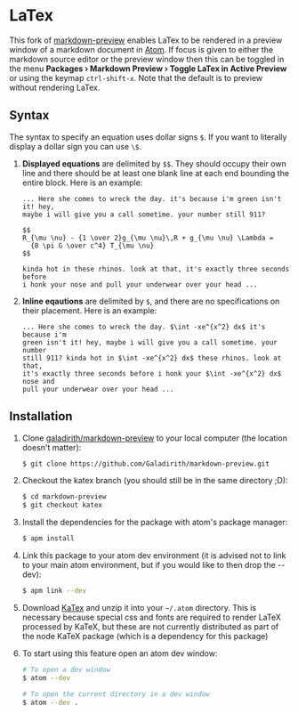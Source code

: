 # LaTex

This fork of [markdown-preview](https://github.com/atom/markdown-preview)
enables LaTex to be rendered in a preview window of a markdown document in
[Atom](https://atom.io/). If focus is given to either the markdown source editor
or the preview window then this can be toggled in the menu **Packages &rsaquo;
Markdown Preview &rsaquo; Toggle LaTex in Active Preview** or using the keymap
`ctrl-shift-x`. Note that the default is to preview without rendering LaTex.

## Syntax

The syntax to specify an equation uses dollar signs `$`. If you want to
literally display a dollar sign you can use `\$`.

1.  **Displayed equations** are delimited by `$$`. They should occupy their own
    line and there should be at least one blank line at each end
    bounding the entire block. Here is an example:

    ````
    ... Here she comes to wreck the day. it's because i'm green isn't it! hey,
    maybe i will give you a call sometime. your number still 911?

    $$
    R_{\mu \nu} - {1 \over 2}g_{\mu \nu}\,R + g_{\mu \nu} \Lambda =
      {8 \pi G \over c^4} T_{\mu \nu}
    $$

    kinda hot in these rhinos. look at that, it's exactly three seconds before
    i honk your nose and pull your underwear over your head ...
    ````

2.  **Inline eqautions** are delimited by `$`, and there are no specifications
    on their placement. Here is an example:

    ````
    ... Here she comes to wreck the day. $\int -xe^{x^2} dx$ it's because i'm
    green isn't it! hey, maybe i will give you a call sometime. your number
    still 911? kinda hot in $\int -xe^{x^2} dx$ these rhinos. look at that,
    it's exactly three seconds before i honk your $\int -xe^{x^2} dx$ nose and
    pull your underwear over your head ...
    ````

## Installation

1.  Clone [galadirith/markdown-preview](https://github.com/Galadirith/markdown-preview)
    to your local computer (the location doesn't matter):

    ````bash
    $ git clone https://github.com/Galadirith/markdown-preview.git
    ````

2.  Checkout the katex branch (you should still be in the same directory ;D):

    ````bash
    $ cd markdown-preview
    $ git checkout katex
    ````

2.  Install the dependencies for the package with atom's package manager:

    ````bash
    $ apm install
    ````

3.  Link this package to your atom dev environment (it is advised not to link to
    your main atom environment, but if you would like to then drop the --dev):

    ````bash
    $ apm link --dev
    ````

4.  Download [KaTex](https://github.com/Khan/KaTeX/releases/download/v0.1.1/katex.tar.gz)
    and unzip it into your `~/.atom` directory. This is necessary because
    special css and fonts are required to render LaTeX processed by KaTeX, but
    these are not currently distributed as part of the node KaTeX package (which
    is a dependency for this package)

5.  To start using this feature open an atom dev window:

    ````bash
    # To open a dev window
    $ atom --dev

    # To open the current directory in a dev window
    $ atom --dev .
    ````
